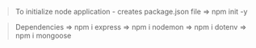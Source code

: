 > To initialize node application - creates package.json file 
   => npm init -y 

> Dependencies 
    => npm i express
    => npm i nodemon
    => npm i dotenv
    => npm i mongoose